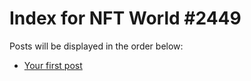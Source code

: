 # Index for NFT World #2449
Posts will be displayed in the order below:

- [Your first post](./001-first.md)

